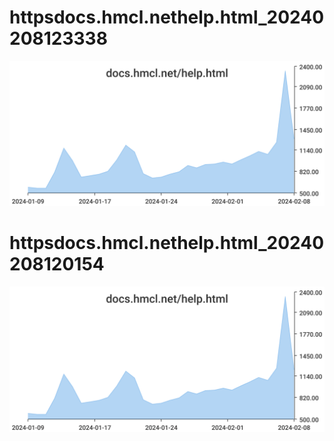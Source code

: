 # httpsdocs.hmcl.nethelp.html_20240208123338
![httpsdocs.hmcl.nethelp.html_20240208123338](/dailyhitssvg/httpsdocs.hmcl.nethelp.html_20240208123338.svg)
# httpsdocs.hmcl.nethelp.html_20240208120154
![httpsdocs.hmcl.nethelp.html_20240208120154](/dailyhitssvg/httpsdocs.hmcl.nethelp.html_20240208120154.svg)
